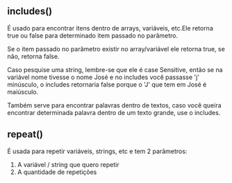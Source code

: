 ## includes()

É usado para encontrar itens dentro de arrays, variáveis, etc.Ele retorna true ou false para determinado item passado no parâmetro.

Se o item passado no parâmetro existir no array/variável ele retorna true, se não, retorna false.

Caso pesquise uma string, lembre-se que ele é case Sensitive, então se na variável nome tivesse o nome José e no includes você passasse 'j' minúsculo, o includes retornaria false porque o 'J' que tem em José é maiúsculo.

Também serve para encontrar palavras dentro de textos, caso você queira encontrar determinada palavra dentro de um texto grande, use o includes.

## repeat()

É usada para repetir variáveis, strings, etc e tem 2 parâmetros:

1. A variável / string que quero repetir
2. A quantidade de repetições
